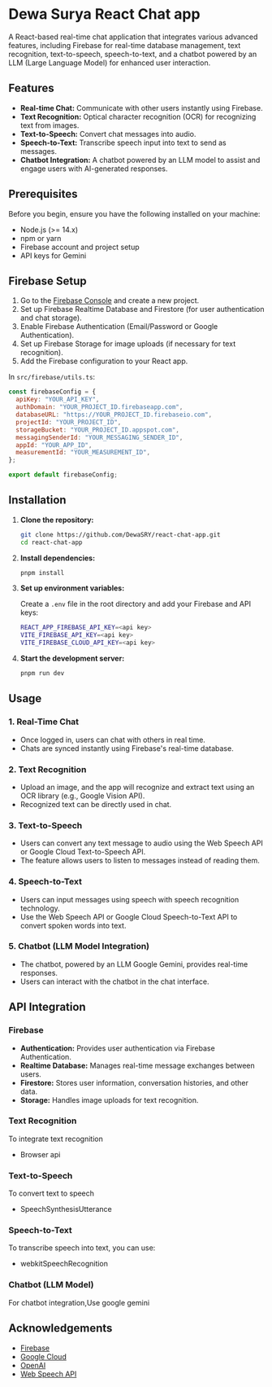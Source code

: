 # Dewa Surya React Chat app

A React-based real-time chat application that integrates various advanced features, including Firebase for real-time database management, text recognition, text-to-speech, speech-to-text, and a chatbot powered by an LLM (Large Language Model) for enhanced user interaction.

## Features

- **Real-time Chat:** Communicate with other users instantly using Firebase.
- **Text Recognition:** Optical character recognition (OCR) for recognizing text from images.
- **Text-to-Speech:** Convert chat messages into audio.
- **Speech-to-Text:** Transcribe speech input into text to send as messages.
- **Chatbot Integration:** A chatbot powered by an LLM model to assist and engage users with AI-generated responses.

## Prerequisites

Before you begin, ensure you have the following installed on your machine:

- Node.js (>= 14.x)
- npm or yarn
- Firebase account and project setup
- API keys for Gemini

## Firebase Setup

1. Go to the [Firebase Console](https://console.firebase.google.com/) and create a new project.
2. Set up Firebase Realtime Database and Firestore (for user authentication and chat storage).
3. Enable Firebase Authentication (Email/Password or Google Authentication).
4. Set up Firebase Storage for image uploads (if necessary for text recognition).
5. Add the Firebase configuration to your React app.

In `src/firebase/utils.ts`:

```javascript
const firebaseConfig = {
  apiKey: "YOUR_API_KEY",
  authDomain: "YOUR_PROJECT_ID.firebaseapp.com",
  databaseURL: "https://YOUR_PROJECT_ID.firebaseio.com",
  projectId: "YOUR_PROJECT_ID",
  storageBucket: "YOUR_PROJECT_ID.appspot.com",
  messagingSenderId: "YOUR_MESSAGING_SENDER_ID",
  appId: "YOUR_APP_ID",
  measurementId: "YOUR_MEASUREMENT_ID",
};

export default firebaseConfig;
```

## Installation

1. **Clone the repository:**

   ```bash
   git clone https://github.com/DewaSRY/react-chat-app.git
   cd react-chat-app
   ```

2. **Install dependencies:**

   ```bash
   pnpm install
   ```

3. **Set up environment variables:**

   Create a `.env` file in the root directory and add your Firebase and API keys:

   ```bash
   REACT_APP_FIREBASE_API_KEY=<api key>
   VITE_FIREBASE_API_KEY=<api key>
   VITE_FIREBASE_CLOUD_API_KEY=<api key>

   ```

4. **Start the development server:**

   ```bash
   pnpm run dev
   ```

## Usage

### 1. **Real-Time Chat**

- Once logged in, users can chat with others in real time.
- Chats are synced instantly using Firebase's real-time database.

### 2. **Text Recognition**

- Upload an image, and the app will recognize and extract text using an OCR library (e.g., Google Vision API).
- Recognized text can be directly used in chat.

### 3. **Text-to-Speech**

- Users can convert any text message to audio using the Web Speech API or Google Cloud Text-to-Speech API.
- The feature allows users to listen to messages instead of reading them.

### 4. **Speech-to-Text**

- Users can input messages using speech with speech recognition technology.
- Use the Web Speech API or Google Cloud Speech-to-Text API to convert spoken words into text.

### 5. **Chatbot (LLM Model Integration)**

- The chatbot, powered by an LLM Google Gemini, provides real-time responses.
- Users can interact with the chatbot in the chat interface.

## API Integration

### Firebase

- **Authentication:** Provides user authentication via Firebase Authentication.
- **Realtime Database:** Manages real-time message exchanges between users.
- **Firestore:** Stores user information, conversation histories, and other data.
- **Storage:** Handles image uploads for text recognition.

### Text Recognition

To integrate text recognition

- Browser api

### Text-to-Speech

To convert text to speech

- SpeechSynthesisUtterance

### Speech-to-Text

To transcribe speech into text, you can use:

- webkitSpeechRecognition

### Chatbot (LLM Model)

For chatbot integration,Use google gemini

<!-- - [OpenAI API](https://beta.openai.com/)

## How to Contribute

1. Fork the repository.
2. Create your feature branch (`git checkout -b feature-branch-name`).
3. Commit your changes (`git commit -m 'Add new feature'`).
4. Push to the branch (`git push origin feature-branch-name`).
5. Open a pull request. -->

## Acknowledgements

- [Firebase](https://firebase.google.com/)
- [Google Cloud](https://cloud.google.com/)
- [OpenAI](https://openai.com/)
- [Web Speech API](https://developer.mozilla.org/en-US/docs/Web/API/Web_Speech_API)
